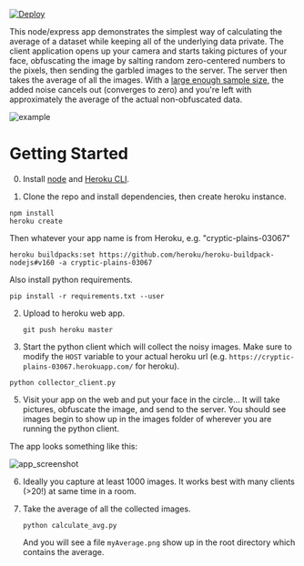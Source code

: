 [![Deploy](https://www.herokucdn.com/deploy/button.svg)](https://heroku.com/deploy)

This node/express app demonstrates the simplest way of calculating the average of a dataset while keeping all of the underlying data private. The client application opens up your camera and starts taking pictures of your face, obfuscating the image by salting random zero-centered numbers to the pixels, then sending the garbled images to the server. The server then takes the average of all the images. With a [large enough sample size](https://en.wikipedia.org/wiki/Law_of_large_numbers), the added noise cancels out (converges to zero) and you're left with approximately the average of the actual non-obfuscated data.

![example](example.jpg)

# Getting Started

0. Install [node](https://www.npmjs.com/get-npm) and [Heroku CLI](https://devcenter.heroku.com/articles/heroku-cli).

1. Clone the repo and install dependencies, then create heroku instance. 

  ```
  npm install
  heroku create
  ```

  Then whatever your app name is from Heroku, e.g. "cryptic-plains-03067"
  
  ```
  heroku buildpacks:set https://github.com/heroku/heroku-buildpack-nodejs#v160 -a cryptic-plains-03067
  ```
  
  Also install python requirements.
  
  `pip install -r requirements.txt --user`
  
2. Upload to heroku web app.

   `git push heroku master`

3. Start the python client which will collect the noisy images. Make sure to modify the `HOST` variable to your actual heroku url (e.g. `https://cryptic-plains-03067.herokuapp.com/` for heroku).

  `python collector_client.py`

5. Visit your app on the web and put your face in the circle... It will take pictures, obfuscate the image, and send to the server. You should see images begin to show up in the images folder of wherever you are running the python client.

The app looks something like this:

![app_screenshot](app_screenshot.jpg)

6. Ideally you capture at least 1000 images. It works best with many clients (>20!) at same time in a room. 

7. Take the average of all the collected images.

   `python calculate_avg.py`
   
   And you will see a file `myAverage.png` show up in the root directory which contains the average.
   

